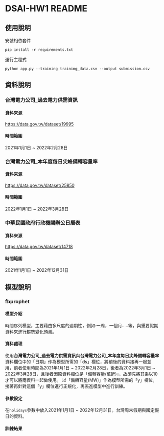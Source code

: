 # DSAI-HW1 README

## 使用說明
安裝相依套件
```
pip install -r requirements.txt
```
運行主程式
```
python app.py --training training_data.csv --output submission.csv
```

## 資料說明

### 台灣電力公司_過去電力供需資訊
#### 資料來源
https://data.gov.tw/dataset/19995
#### 時間範圍
2021年1月1日 ~ 2022年2月28日

### 台灣電力公司_本年度每日尖峰備轉容量率
#### 資料來源
https://data.gov.tw/dataset/25850
#### 時間範圍
2022年1月1日 ~ 2022年3月28日

### 中華民國政府行政機關辦公日曆表
#### 資料來源
https://data.gov.tw/dataset/14718
#### 時間範圍
2021年1月1日 ~ 2022年12月31日

## 模型說明

### fbprophet

#### 模型介紹
時間序列模型，主要藉由多尺度的週期性，例如:一周，一個月.....等，與重要假期資料來進行趨勢變化預測。

#### 資料處理
使用**台灣電力公司_過去電力供需資訊**與**台灣電力公司_本年度每日尖峰備轉容量率**資料欄位中的「日期」作為模型所需的「ds」欄位，將前後的資料接再一起並用，前者使用時間為2021年1月1日 ~ 2022年2月28日，後者為2022年3月1日 ~ 2022年3月28日，且後者因原資料欄位是「備轉容量(萬瓩)」，故須先將其乘以10才可以將兩資料一起做使用。
以「備轉容量(MW)」作為模型所需的「y」欄位，接著再針對這個「y」欄位進行正規化，再丟進模型中進行訓練。

#### 參數設定
在`holidays`參數中放入2021年1月1日 ~ 2022年12月31日，台灣周末假期與國定假日的資料。

#### 訓練結果
